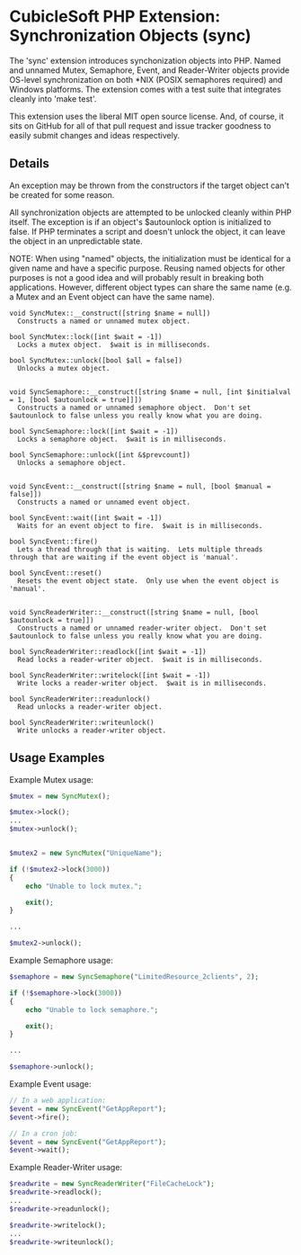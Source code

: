 CubicleSoft PHP Extension:  Synchronization Objects (sync)
==========================================================

The 'sync' extension introduces synchonization objects into PHP.  Named and unnamed Mutex, Semaphore, Event, and Reader-Writer objects provide OS-level synchronization on both *NIX (POSIX semaphores required) and Windows platforms.  The extension comes with a test suite that integrates cleanly into 'make test'.

This extension uses the liberal MIT open source license.  And, of course, it sits on GitHub for all of that pull request and issue tracker goodness to easily submit changes and ideas respectively.

Details
-------

An exception may be thrown from the constructors if the target object can't be created for some reason.

All synchronization objects are attempted to be unlocked cleanly within PHP itself.  The exception is if an object's $autounlock option is initialized to false.  If PHP terminates a script and doesn't unlock the object, it can leave the object in an unpredictable state.

NOTE:  When using "named" objects, the initialization must be identical for a given name and have a specific purpose.  Reusing named objects for other purposes is not a good idea and will probably result in breaking both applications.  However, different object types can share the same name (e.g. a Mutex and an Event object can have the same name).

```
void SyncMutex::__construct([string $name = null])
  Constructs a named or unnamed mutex object.

bool SyncMutex::lock([int $wait = -1])
  Locks a mutex object.  $wait is in milliseconds.

bool SyncMutex::unlock([bool $all = false])
  Unlocks a mutex object.


void SyncSemaphore::__construct([string $name = null, [int $initialval = 1, [bool $autounlock = true]]])
  Constructs a named or unnamed semaphore object.  Don't set $autounlock to false unless you really know what you are doing.

bool SyncSemaphore::lock([int $wait = -1])
  Locks a semaphore object.  $wait is in milliseconds.

bool SyncSemaphore::unlock([int &$prevcount])
  Unlocks a semaphore object.


void SyncEvent::__construct([string $name = null, [bool $manual = false]])
  Constructs a named or unnamed event object.

bool SyncEvent::wait([int $wait = -1])
  Waits for an event object to fire.  $wait is in milliseconds.

bool SyncEvent::fire()
  Lets a thread through that is waiting.  Lets multiple threads through that are waiting if the event object is 'manual'.

bool SyncEvent::reset()
  Resets the event object state.  Only use when the event object is 'manual'.


void SyncReaderWriter::__construct([string $name = null, [bool $autounlock = true]])
  Constructs a named or unnamed reader-writer object.  Don't set $autounlock to false unless you really know what you are doing.

bool SyncReaderWriter::readlock([int $wait = -1])
  Read locks a reader-writer object.  $wait is in milliseconds.

bool SyncReaderWriter::writelock([int $wait = -1])
  Write locks a reader-writer object.  $wait is in milliseconds.

bool SyncReaderWriter::readunlock()
  Read unlocks a reader-writer object.

bool SyncReaderWriter::writeunlock()
  Write unlocks a reader-writer object.
```

Usage Examples
--------------

Example Mutex usage:

```php
$mutex = new SyncMutex();

$mutex->lock();
...
$mutex->unlock();


$mutex2 = new SyncMutex("UniqueName");

if (!$mutex2->lock(3000))
{
	echo "Unable to lock mutex.";

	exit();
}

...

$mutex2->unlock();
```

Example Semaphore usage:

```php
$semaphore = new SyncSemaphore("LimitedResource_2clients", 2);

if (!$semaphore->lock(3000))
{
	echo "Unable to lock semaphore.";

	exit();
}

...

$semaphore->unlock();
```

Example Event usage:

```php
// In a web application:
$event = new SyncEvent("GetAppReport");
$event->fire();

// In a cron job:
$event = new SyncEvent("GetAppReport");
$event->wait();
```

Example Reader-Writer usage:

```php
$readwrite = new SyncReaderWriter("FileCacheLock");
$readwrite->readlock();
...
$readwrite->readunlock();

$readwrite->writelock();
...
$readwrite->writeunlock();
```
